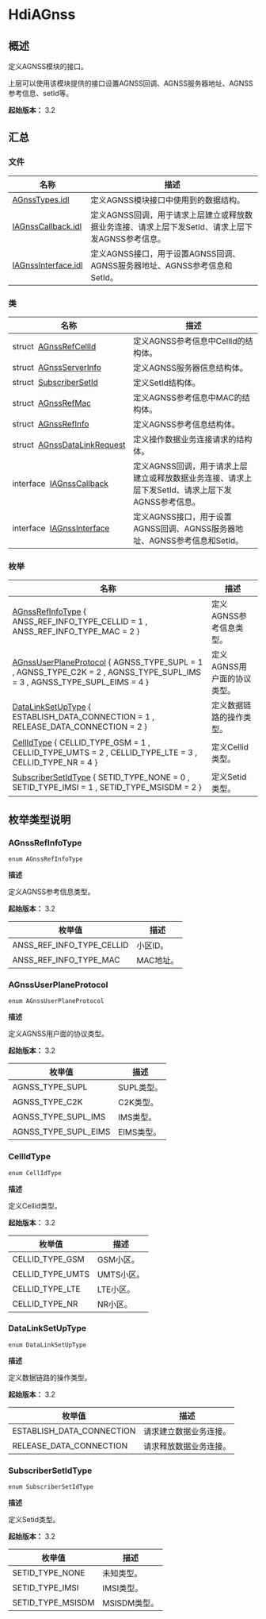 # HdiAGnss


## 概述

定义AGNSS模块的接口。

上层可以使用该模块提供的接口设置AGNSS回调、AGNSS服务器地址、AGNSS参考信息、setId等。

**起始版本：** 3.2


## 汇总


### 文件

| 名称 | 描述 | 
| -------- | -------- |
| [AGnssTypes.idl](_a_gnss_types_8idl.md) | 定义AGNSS模块接口中使用到的数据结构。 | 
| [IAGnssCallback.idl](_i_a_gnss_callback_8idl.md) | 定义AGNSS回调，用于请求上层建立或释放数据业务连接、请求上层下发SetId、请求上层下发AGNSS参考信息。 | 
| [IAGnssInterface.idl](_i_a_gnss_interface_8idl.md) | 定义AGNSS接口，用于设置AGNSS回调、AGNSS服务器地址、AGNSS参考信息和SetId。 | 


### 类

| 名称 | 描述 | 
| -------- | -------- |
| struct&nbsp;&nbsp;[AGnssRefCellId](_a_gnss_ref_cell_id.md) | 定义AGNSS参考信息中CellId的结构体。 | 
| struct&nbsp;&nbsp;[AGnssServerInfo](_a_gnss_server_info.md) | 定义AGNSS服务器信息结构体。 | 
| struct&nbsp;&nbsp;[SubscriberSetId](_subscriber_set_id.md) | 定义SetId结构体。 | 
| struct&nbsp;&nbsp;[AGnssRefMac](_a_gnss_ref_mac.md) | 定义AGNSS参考信息中MAC的结构体。 | 
| struct&nbsp;&nbsp;[AGnssRefInfo](_a_gnss_ref_info.md) | 定义AGNSS参考信息结构体。 | 
| struct&nbsp;&nbsp;[AGnssDataLinkRequest](_a_gnss_data_link_request.md) | 定义操作数据业务连接请求的结构体。 | 
| interface&nbsp;&nbsp;[IAGnssCallback](interface_i_a_gnss_callback.md) | 定义AGNSS回调，用于请求上层建立或释放数据业务连接、请求上层下发SetId、请求上层下发AGNSS参考信息。 | 
| interface&nbsp;&nbsp;[IAGnssInterface](interface_i_a_gnss_interface.md) | 定义AGNSS接口，用于设置AGNSS回调、AGNSS服务器地址、AGNSS参考信息和SetId。 | 


### 枚举

| 名称 | 描述 | 
| -------- | -------- |
| [AGnssRefInfoType](#agnssrefinfotype) { ANSS_REF_INFO_TYPE_CELLID = 1 , ANSS_REF_INFO_TYPE_MAC = 2 } | 定义AGNSS参考信息类型。 | 
| [AGnssUserPlaneProtocol](#agnssuserplaneprotocol) { AGNSS_TYPE_SUPL = 1 , AGNSS_TYPE_C2K = 2 , AGNSS_TYPE_SUPL_IMS = 3 , AGNSS_TYPE_SUPL_EIMS = 4 } | 定义AGNSS用户面的协议类型。 | 
| [DataLinkSetUpType](#datalinksetuptype) { ESTABLISH_DATA_CONNECTION = 1 , RELEASE_DATA_CONNECTION = 2 } | 定义数据链路的操作类型。 | 
| [CellIdType](#cellidtype) { CELLID_TYPE_GSM = 1 , CELLID_TYPE_UMTS = 2 , CELLID_TYPE_LTE = 3 , CELLID_TYPE_NR = 4 } | 定义Cellid类型。 | 
| [SubscriberSetIdType](#subscribersetidtype) { SETID_TYPE_NONE = 0 , SETID_TYPE_IMSI = 1 , SETID_TYPE_MSISDM = 2 } | 定义Setid类型。 | 


## 枚举类型说明


### AGnssRefInfoType

```
enum AGnssRefInfoType
```

**描述**


定义AGNSS参考信息类型。

**起始版本：** 3.2

| 枚举值 | 描述 | 
| -------- | -------- |
| ANSS_REF_INFO_TYPE_CELLID | 小区ID。 | 
| ANSS_REF_INFO_TYPE_MAC | MAC地址。 | 


### AGnssUserPlaneProtocol

```
enum AGnssUserPlaneProtocol
```

**描述**


定义AGNSS用户面的协议类型。

**起始版本：** 3.2

| 枚举值 | 描述 | 
| -------- | -------- |
| AGNSS_TYPE_SUPL | SUPL类型。 | 
| AGNSS_TYPE_C2K | C2K类型。 | 
| AGNSS_TYPE_SUPL_IMS | IMS类型。 | 
| AGNSS_TYPE_SUPL_EIMS | EIMS类型。 | 


### CellIdType

```
enum CellIdType
```

**描述**


定义Cellid类型。

**起始版本：** 3.2

| 枚举值 | 描述 | 
| -------- | -------- |
| CELLID_TYPE_GSM | GSM小区。 | 
| CELLID_TYPE_UMTS | UMTS小区。 | 
| CELLID_TYPE_LTE | LTE小区。 | 
| CELLID_TYPE_NR | NR小区。 | 


### DataLinkSetUpType

```
enum DataLinkSetUpType
```

**描述**


定义数据链路的操作类型。

**起始版本：** 3.2

| 枚举值 | 描述 | 
| -------- | -------- |
| ESTABLISH_DATA_CONNECTION | 请求建立数据业务连接。 | 
| RELEASE_DATA_CONNECTION | 请求释放数据业务连接。 | 


### SubscriberSetIdType

```
enum SubscriberSetIdType
```

**描述**


定义Setid类型。

**起始版本：** 3.2

| 枚举值 | 描述 | 
| -------- | -------- |
| SETID_TYPE_NONE | 未知类型。 | 
| SETID_TYPE_IMSI | IMSI类型。 | 
| SETID_TYPE_MSISDM | MSISDM类型。 | 
